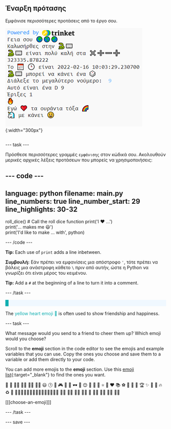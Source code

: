 ## Έναρξη πρότασης

<div style="display: flex; flex-wrap: wrap">
<div style="flex-basis: 200px; flex-grow: 1; margin-right: 15px;">
Εμφάνισε περισσότερες προτάσεις από το έργο σου.
</div>
<div>

![Some new print lines in the code editor output area with emoji and text sentences.](images/sentence_starter.png){:width="300px"} 

</div>
</div>

--- task ---

Πρόσθεσε περισσότερες γραμμές `εμφάνισης` στον κώδικά σου. Ακολουθούν μερικές αρχικές λέξεις προτάσεων που μπορείς να χρησιμοποιήσεις:

--- code ---
---
language: python filename: main.py line_numbers: true line_number_start: 29
line_highlights: 30-32
---

roll_dice()  # Call the roll dice function print('I ❤️ ...')   
print('... makes me 😃')   
print('I\'d like to make ... with', python)

--- /code ---

**Tip:** Each use of `print` adds a line inbetween.

**Συμβουλή:** Εάν πρέπει να εμφανίσεις μια απόστροφο `'`, τότε πρέπει να βάλεις μια ανάστροφη κάθετο `\` πριν από αυτήν, ώστε η Python να γνωρίζει ότι είναι μέρος του κειμένου.

**Tip:** Add a `#` at the beginning of a line to turn it into a comment.

--- /task ---

<p style="border-left: solid; border-width:10px; border-color: #0faeb0; background-color: aliceblue; padding: 10px;">

The <span style="color: #0faeb0">yellow heart emoji 💛</span> is often used to show friendship and happiness.</p>

--- task ---

What message would you send to a friend to cheer them up? Which emoji would you choose?

Scroll to the **emoji** section in the code editor to see the emojis and example variables that you can use. Copy the ones you choose and save them to a variable or add them directly to your code.

You can add more emojis to the **emoji** section. Use this [emoji list](https://unicode.org/emoji/charts/full-emoji-list.html){:target="_blank"} to find the ones you want.

🎊 🙌 🙌🏼 🙌🏽 🙌🏾 🙌🏿 😃 🕒 🎨 🎮 🔬 🎉 🕶️ 🎲 😊 🦄 🚀 💯 ⭐ 💛 ❤️ 📚 ⚽ 🏏 🏀 🥋 🏆 ✨ 🥺 🌈 🔥 ♻️ 🌳 👩‍🦽👩🏼‍🦽👩🏽‍🦽👩🏾‍🦽👩🏿‍🦽🧘 🧘🏼 🧘🏽 🧘🏾 🧘🏿 🙋 🙋🏼 🙋🏽 🙋🏾 🙋🏿

[[[choose-an-emoji]]]

--- /task ---

--- save ---
